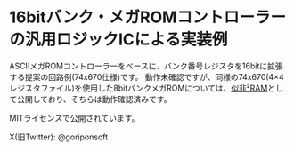 # 16bitバンク・メガROMコントローラーの汎用ロジックICによる実装例
ASCIIメガROMコントローラーをベースに、バンク番号レジスタを16bitに拡張する提案の回路例(74x670仕様)です。
動作未確認ですが、同様の74x670(4×4レジスタファイル)を使用した8bitバンクメガROMについては、[似非²RAM](https://github.com/goriponsoft/ESE2RAM-Cartridge-74670)として公開しており、そちらは動作確認済みです。

MITライセンスで公開されています。

X(旧Twitter): @goriponsoft
